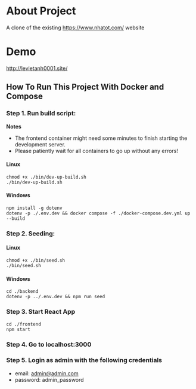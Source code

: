 
# About Project

A clone of the existing https://www.nhatot.com/ website

# Demo 

http://levietanh0001.site/


## How To Run This Project With Docker and Compose

### Step 1. Run build script:

**Notes** 
- The frontend container might need some minutes to finish starting the development server.
- Please patiently wait for all containers to go up without any errors!

#### Linux

```
chmod +x ./bin/dev-up-build.sh
./bin/dev-up-build.sh
```

#### Windows

```
npm install -g dotenv
dotenv -p ./.env.dev && docker compose -f ./docker-compose.dev.yml up --build
```

### Step 2. Seeding:

#### Linux

```
chmod +x ./bin/seed.sh
./bin/seed.sh
```

#### Windows

```
cd ./backend
dotenv -p ../.env.dev && npm run seed
```

### Step 3. Start React App

```
cd ./frontend
npm start
```

### Step 4. Go to localhost:3000

### Step 5. Login as admin with the following credentials
- email: admin@admin.com
- password: admin_password